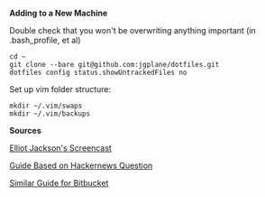 __Adding to a New Machine__

Double check that you won't be overwriting anything important (in .bash_profile, et al)
```
cd ~
git clone --bare git@github.com:jgplane/dotfiles.git
dotfiles config status.showUntrackedFiles no
```
Set up vim folder structure:
```
mkdir ~/.vim/swaps
mkdir ~/.vim/backups
```

__Sources__

[Elliot Jackson's Screencast](https://www.youtube.com/watch?v=awtfkl50bUQ)

[Guide Based on Hackernews Question](https://news.ycombinator.com/item?id=11070797)

[Similar Guide for Bitbucket](https://developer.atlassian.com/blog/2016/02/best-way-to-store-dotfiles-git-bare-repo/)

